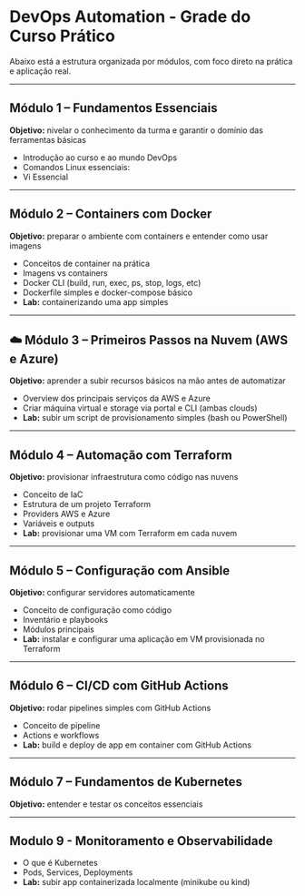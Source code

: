# DevOps Automation - Grade do Curso Prático

Abaixo está a estrutura organizada por módulos, com foco direto na prática e aplicação real.

---

## Módulo 1 – Fundamentos Essenciais
**Objetivo:** nivelar o conhecimento da turma e garantir o domínio das ferramentas básicas

- Introdução ao curso e ao mundo DevOps
- Comandos Linux essenciais:
- Vi Essencial

---

## Módulo 2 – Containers com Docker
**Objetivo:** preparar o ambiente com containers e entender como usar imagens

- Conceitos de container na prática
- Imagens vs containers
- Docker CLI (build, run, exec, ps, stop, logs, etc)
- Dockerfile simples e docker-compose básico
- **Lab:** containerizando uma app simples

---

## ☁️ Módulo 3 – Primeiros Passos na Nuvem (AWS e Azure)
**Objetivo:** aprender a subir recursos básicos na mão antes de automatizar

- Overview dos principais serviços da AWS e Azure
- Criar máquina virtual e storage via portal e CLI (ambas clouds)
- **Lab:** subir um script de provisionamento simples (bash ou PowerShell)

---

## Módulo 4 – Automação com Terraform
**Objetivo:** provisionar infraestrutura como código nas nuvens

- Conceito de IaC
- Estrutura de um projeto Terraform
- Providers AWS e Azure
- Variáveis e outputs
- **Lab:** provisionar uma VM com Terraform em cada nuvem

---

## Módulo 5 – Configuração com Ansible
**Objetivo:** configurar servidores automaticamente

- Conceito de configuração como código
- Inventário e playbooks
- Módulos principais
- **Lab:** instalar e configurar uma aplicação em VM provisionada no Terraform

---

## Módulo 6 – CI/CD com GitHub Actions
**Objetivo:** rodar pipelines simples com GitHub Actions

- Conceito de pipeline
- Actions e workflows
- **Lab:** build e deploy de app em container com GitHub Actions

---

## Módulo 7 – Fundamentos de Kubernetes
**Objetivo:** entender e testar os conceitos essenciais

--- 

## Modulo 9 - Monitoramento e Observabilidade

- O que é Kubernetes
- Pods, Services, Deployments
- **Lab:** subir app containerizada localmente (minikube ou kind)